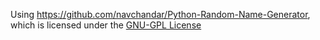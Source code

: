 Using https://github.com/navchandar/Python-Random-Name-Generator, which is licensed under the [GNU-GPL License]("https://github.com/navchandar/Python-Random-Name-Generator/blob/master/LICENSE")
